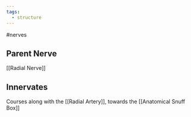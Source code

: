 ```yaml
---
tags:
  - structure
---
```

#nerves 

## Parent Nerve
[[Radial Nerve]]


## Innervates
Courses along with the [[Radial Artery]], towards the [[Anatomical Snuff Box]]

